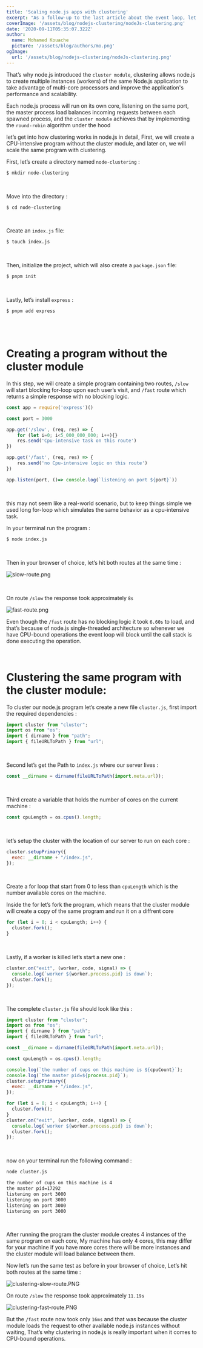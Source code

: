 ```yaml
---
title: 'Scaling node.js apps with clustering'
excerpt: "As a follow-up to the last article about the event loop, let's go deeper into how to scale node.js apps with clustering."
coverImage: '/assets/blog/nodejs-clustering/nodeJs-clustering.png'
date: '2020-09-11T05:35:07.322Z'
author:
  name: Mohamed Kouache
  picture: '/assets/blog/authors/mo.png'
ogImage:
  url: '/assets/blog/nodejs-clustering/nodeJs-clustering.png'
---
```




That’s why node.js introduced the `cluster module`, 
clustering allows node.js to create multiple instances (workers) of the same Node.js application to take advantage of multi-core processors and improve the application's performance and scalability.<br>

Each node.js process will run on its own core, listening on the same port, 
the master process load balances incoming requests between each  spawned process, 
and the `cluster module` achieves that by implementing the `round-robin` algorithm under the hood

let’s get into how clustering works in node.js in detail, First, we will create a CPU-intensive program without the cluster module, and later on, we will scale the same program with clustering.

First, let’s create a directory named  `node-clustering` :

```bash
$ mkdir node-clustering
```

<br>

Move into the directory :

```bash
$ cd node-clustering
```

<br>

Create an `index.js` file:

```bash
$ touch index.js
```

<br>

Then, initialize the project, which will also create a `package.json` file:

```bash
$ pnpm init
```

<br>

Lastly, let’s install `express` : 

```bash
$ pnpm add express
```

<br>
<br>

# Creating a program without the cluster module

In this step, we will create a simple program containing two routes, `/slow` will start blocking for-loop upon each user’s visit, and `/fast` route which returns a simple response with no blocking logic.

```javascript
const app = require('express')()

const port = 3000

app.get('/slow', (req, res) => {
    for (let i=0; i<5_000_000_000; i++){}
    res.send('Cpu-intensive task on this route')
})

app.get('/fast', (req, res) => {
    res.send('no Cpu-intensive logic on this route')
})

app.listen(port, ()=> console.log(`listening on port ${port}`))
```

<br>

this may not seem like a real-world scenario, but to keep things simple we used long for-loop which simulates the same behavior as a cpu-intensive task.

In your terminal run the program :

```bash
$ node index.js
```

<br>

Then in your browser of choice, let’s hit both routes at the same time :

![slow-route.png](/assets/blog/nodejs-clustering/slow-route.png)

<br>

On route `/slow` the response took approximately `8s`

![fast-route.png](/assets/blog/nodejs-clustering/fast-route.png)


Even though the `/fast` route has no blocking logic it took `6.60s` to load, and that’s because of node.js single-threaded architecture so whenever we have CPU-bound operations the event loop will block until the call stack is done executing the operation.

<br>

# Clustering the same program with the cluster module:

To cluster our node.js program let’s create a new file `cluster.js`, first import the required dependencies :

```javascript
import cluster from "cluster";
import os from "os";
import { dirname } from "path";
import { fileURLToPath } from "url";
```

<br>

Second let’s get the Path to `index.js`  where our server lives :

```javascript
const __dirname = dirname(fileURLToPath(import.meta.url));
```

<br>

Third create a variable that holds the number of cores on the current machine :

```javascript
const cpuLength = os.cpus().length;
```

<br>

let’s setup the cluster with the location of our server to run on each core :

```javascript
cluster.setupPrimary({
  exec: __dirname + "/index.js",
});
```

<br>

Create a for loop that start from 0 to less than `cpuLength` which is the number available cores on the machine.

Inside the for let’s fork the program, which means that the cluster module will create a copy of the same program and run it on a diffrent core

```javascript
for (let i = 0; i < cpuLength; i++) {
  cluster.fork();
}
```

<br>

Lastly, if a worker is killed let’s start a new one :

```javascript
cluster.on("exit", (worker, code, signal) => {
  console.log(`worker ${worker.process.pid} is down`);
  cluster.fork();
});
```

<br>

The complete `cluster.js` file should look like this :

```javascript
import cluster from "cluster";
import os from "os";
import { dirname } from "path";
import { fileURLToPath } from "url";

const __dirname = dirname(fileURLToPath(import.meta.url));

const cpuLength = os.cpus().length;

console.log(`the number of cups on this machine is ${cpuCount}`);
console.log(`the master pid=${process.pid}`);
cluster.setupPrimary({
  exec: __dirname + "/index.js",
});

for (let i = 0; i < cpuLength; i++) {
  cluster.fork();
}
cluster.on("exit", (worker, code, signal) => {
  console.log(`worker ${worker.process.pid} is down`);
  cluster.fork();
});
```

<br>

now on your terminal run the following command :

```bash
node cluster.js

the number of cups on this machine is 4
the master pid=17292
listening on port 3000
listening on port 3000
listening on port 3000
listening on port 3000
```

<br>

After running the program the cluster module creates 4 instances of the same program on each core, My machine has only 4 cores, this may differ for your machine if you have more cores there will be more instances and the cluster module will load balance between them.

Now let’s run the same test as before in your browser of choice, Let’s hit both routes at the same time :

![clustering-slow-route.PNG](/assets/blog/nodejs-clustering/clustering-slow-route.png)

On route `/slow` the response took approximately `11.19s` 

![clustering-fast-route.PNG](/assets/blog/nodejs-clustering/clustering-fast-route.png)

But the `/fast` route now took only `16ms`  and that was because the cluster module loads the request to other available node.js instances without waiting, That’s why clustering in node.js is really important when it comes to CPU-bound operations.
